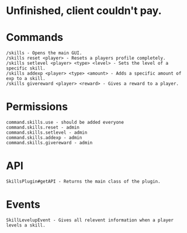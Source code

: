 # Unfinished, client couldn't pay.

# Commands
    /skills - Opens the main GUI.
    /skills reset <player> - Resets a players profile completely.
    /skills setlevel <player> <type> <level> - Sets the level of a specific skill.
    /skills addexp <player> <type> <amount> - Adds a specific amount of exp to a skill.
    /skills givereward <player> <reward> - Gives a reward to a player.

# Permissions
    command.skills.use - should be added everyone
    command.skills.reset - admin
    command.skills.setlevel - admin
    command.skills.addexp - admin
    command.skills.givereward - admin

# API
    SkillsPlugin#getAPI - Returns the main class of the plugin.

# Events
    SkillLevelupEvent - Gives all relevent information when a player levels a skill.
